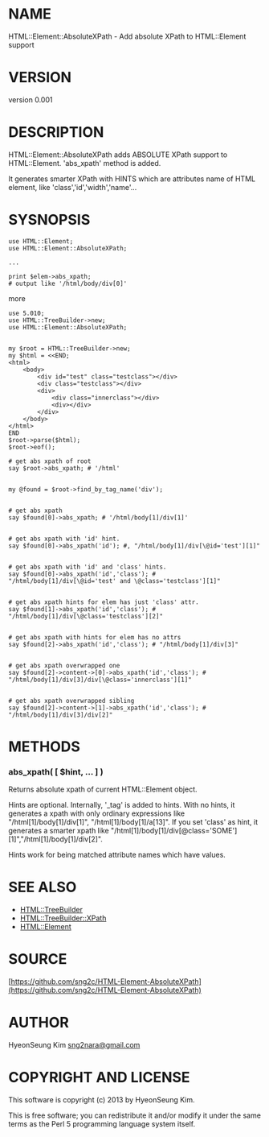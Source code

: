 # NAME

HTML::Element::AbsoluteXPath - Add absolute XPath to HTML::Element support

# VERSION

version 0.001

# DESCRIPTION

HTML::Element::AbsoluteXPath adds ABSOLUTE XPath support to HTML::Element.
'abs\_xpath' method is added.

It generates smarter XPath with HINTS which are attributes name of HTML element, like 'class','id','width','name'...

# SYSNOPSIS

    use HTML::Element;
    use HTML::Element::AbsoluteXPath;

    ...

    print $elem->abs_xpath;
    # output like '/html/body/div[0]'

more

    use 5.010;
    use HTML::TreeBuilder->new;
    use HTML::Element::AbsoluteXPath;
    

    my $root = HTML::TreeBuilder->new;
    my $html = <<END;
    <html>
        <body>
            <div id="test" class="testclass"></div>
            <div class="testclass"></div>
            <div>
                <div class="innerclass"></div>
                <div></div>
            </div>
        </body>
    </html>
    END
    $root->parse($html);
    $root->eof();

    # get abs xpath of root
    say $root->abs_xpath; # '/html' 
    

    my @found = $root->find_by_tag_name('div');
    

    # get abs xpath
    say $found[0]->abs_xpath; # '/html/body[1]/div[1]' 
    

    # get abs xpath with 'id' hint.
    say $found[0]->abs_xpath('id'); #, "/html/body[1]/div[\@id='test'][1]"
    

    # get abs xpath with 'id' and 'class' hints.
    say $found[0]->abs_xpath('id','class'); # "/html/body[1]/div[\@id='test' and \@class='testclass'][1]"
    

    # get abs xpath hints for elem has just 'class' attr.
    say $found[1]->abs_xpath('id','class'); # "/html/body[1]/div[\@class='testclass'][2]"
    

    # get abs xpath with hints for elem has no attrs
    say $found[2]->abs_xpath('id','class'); # "/html/body[1]/div[3]"
    

    # get abs xpath overwrapped one
    say $found[2]->content->[0]->abs_xpath('id','class'); # "/html/body[1]/div[3]/div[\@class='innerclass'][1]"
    

    # get abs xpath overwrapped sibling
    say $found[2]->content->[1]->abs_xpath('id','class'); # "/html/body[1]/div[3]/div[2]"

# METHODS

### abs\_xpath( \[ $hint, ... \] )

Returns absolute xpath of current HTML::Element object.

Hints are optional. Internally, '\_tag' is added to hints.
With no hints, it generates a xpath with only ordinary expressions like "/html\[1\]/body\[1\]/div\[1\]", "/html\[1\]/body\[1\]/a\[13\]".
If you set 'class' as hint, it generates a smarter xpath like "/html\[1\]/body\[1\]/div\[@class='SOME'\]\[1\]","/html\[1\]/body\[1\]/div\[2\]".

Hints work for being matched attribute names which have values.

# SEE ALSO

- [HTML::TreeBuilder](http://search.cpan.org/perldoc?HTML::TreeBuilder)
- [HTML::TreeBuilder::XPath](http://search.cpan.org/perldoc?HTML::TreeBuilder::XPath)
- [HTML::Element](http://search.cpan.org/perldoc?HTML::Element)

# SOURCE

[https://github.com/sng2c/HTML-Element-AbsoluteXPath](https://github.com/sng2c/HTML-Element-AbsoluteXPath)

# AUTHOR

HyeonSeung Kim <sng2nara@gmail.com>

# COPYRIGHT AND LICENSE

This software is copyright (c) 2013 by HyeonSeung Kim.

This is free software; you can redistribute it and/or modify it under
the same terms as the Perl 5 programming language system itself.
